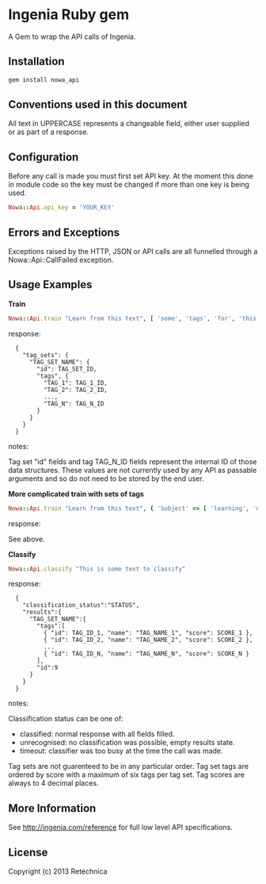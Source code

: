 
# Ingenia Ruby gem

A Gem to wrap the API calls of Ingenia.


## Installation
```sh
gem install nowa_api
```



## Conventions used in this document 

All text in UPPERCASE represents a changeable field, either user supplied or as part of a response.




## Configuration

Before any call is made you must first set API key. At the moment this done in module code so the key must be changed if more than one key is being used.

```ruby
Nowa::Api.api_key = 'YOUR_KEY'
```



## Errors and Exceptions

Exceptions raised by the HTTP, JSON or API calls are all funnelled through a Nowa::Api::CallFailed exception.




## Usage Examples

**Train**

```ruby
Nowa::Api.train "Learn from this text", [ 'some', 'tags', 'for', 'this', 'text' ]
```

response:

```plaintext
  { 
    "tag_sets": {
      "TAG_SET_NAME": {
        "id": TAG_SET_ID,
        "tags", { 
          "TAG_1": TAG_1_ID, 
          "TAG_2": TAG_2_ID, 
          ..., 
          "TAG_N": TAG_N_ID 
        }
      }
    }
  }
```

notes:
  
Tag set "id" fields and tag TAG_N_ID fields represent the internal ID of those data structures. These
values are not currently used by any API as passable arguments and so do not need to be stored by the
end user.



**More complicated train with sets of tags**

```ruby
Nowa::Api.train "Learn from this text", { 'Subject' => [ 'learning', 'examples' ], 'Category' => [ 'help' ] }
```

response:
  
  See above.


**Classify**

```ruby
Nowa::Api.classify "This is some text to classify"
```

response:   

```plaintext
  {
    "classification_status":"STATUS",
    "results":{
      "TAG_SET_NAME":{
        "tags":[
          { "id": TAG_ID_1, "name": "TAG_NAME_1", "score": SCORE_1 },
          { "id": TAG_ID_2, "name": "TAG_NAME_2", "score": SCORE_2 },
          ...
          { "id": TAG_ID_N, "name": "TAG_NAME_N", "score": SCORE_N }
        ],
        "id":9
      }
    }
  }
```

notes:
  
Classification status can be one of:
*  classified: normal response with all fields filled.
*  unrecognised: no classification was possible, empty results state.
*  timeout: classifier was too busy at the time the call was made.

Tag sets are not guarenteed to be in any particular order.
Tag set tags are ordered by score with a maximum of six tags per tag set.
Tag scores are always to 4 decimal places.
  



## More Information

See http://ingenia.com/reference for full low level API specifications.



## License

Copyright (c) 2013 Retechnica
